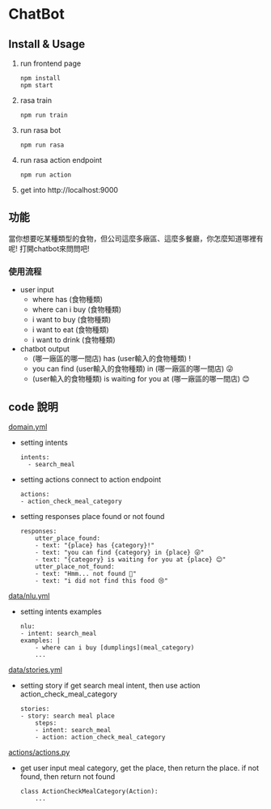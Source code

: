 # ChatBot

## Install & Usage
1. run frontend page
    ```
    npm install
    npm start
    ```
2. rasa train
    ```
    npm run train
    ```
3. run rasa bot
    ```
    npm run rasa
    ```
4. run rasa action endpoint
    ```
    npm run action
    ```
5. get into http://localhost:9000

## 功能
當你想要吃某種類型的食物，但公司這麼多廠區、這麼多餐廳，你怎麼知道哪裡有呢! 打開chatbot來問問吧!
### 使用流程
* user input
    * where has (食物種類)
    * where can i buy (食物種類)
    * i want to buy (食物種類)
    * i want to eat (食物種類)
    * i want to drink (食物種類)
* chatbot output
    * (哪一廠區的哪一間店) has (user輸入的食物種類) !
    * you can find (user輸入的食物種類) in (哪一廠區的哪一間店) 😜
    * (user輸入的食物種類) is waiting for you at (哪一廠區的哪一間店) 😊

## code 說明
[domain.yml](https://github.com/yurutung/hackathon_ChatBot/blob/master/domain.yml)
* setting intents
    ```
    intents:
      - search_meal
    ```
* setting actions connect to action endpoint
    ```
    actions:
    - action_check_meal_category
    ```
* setting responses place found or not found
    ```
    responses:
        utter_place_found:
        - text: "{place} has {category}!"
        - text: "you can find {category} in {place} 😜"
        - text: "{category} is waiting for you at {place} 😊"
        utter_place_not_found:
        - text: "Hmm... not found 😤"
        - text: "i did not find this food 😢"
    ```
[data/nlu.yml](https://github.com/yurutung/hackathon_ChatBot/blob/master/data/nlu.yml)
* setting intents examples
    ```
    nlu:
    - intent: search_meal
    examples: |
        - where can i buy [dumplings](meal_category)
        ...
    ```
[data/stories.yml](https://github.com/yurutung/hackathon_ChatBot/blob/master/data/stories.yml)
* setting story
    if get search meal intent, then use action action_check_meal_category
    ```
    stories:
    - story: search meal place
        steps: 
        - intent: search_meal
        - action: action_check_meal_category
    ```
[actions/actions.py](https://github.com/yurutung/hackathon_ChatBot/blob/master/actions/actions.py)
* get user input meal category, get the place, then return the place. if not found, then return not found
    ```
    class ActionCheckMealCategory(Action):
        ...
    ```
